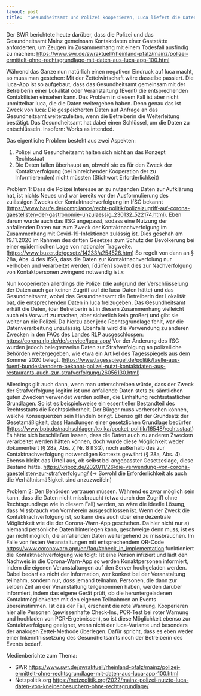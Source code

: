 ```yaml
---
layout: post
title:  "Gesundheitsamt und Polizei kooperieren, Luca liefert die Daten (as intended)"
---
```


Der SWR berichtete heute darüber, dass die Polizei und das Gesundheitsamt Mainz gemeinsam Kontaktdaten einer Gaststätte anforderten, um Zeugen im Zusammenhang mit einem Todesfall ausfindig zu machen:
https://www.swr.de/swraktuell/rheinland-pfalz/mainz/polizei-ermittelt-ohne-rechtsgrundlage-mit-daten-aus-luca-app-100.html

Während das Ganze nun natürlich einen negativen Eindruck auf luca macht, so muss man gestehen: Mit der Zettelwirtschaft wäre dasselbe passiert.
Die luca-App ist so aufgebaut, dass das Gesundheitsamt gemeinsam mit der Betreiberin einer Lokalität oder Veranstaltung (Event) die entsprechenden Kontaktlisten einsehen kann. Das Problem in diesem Fall ist aber nicht unmittelbar luca, die die Daten weitergeben haben. Denn genau das ist Zweck von luca: Die gespeicherten Daten auf Anfrage an das Gesundheitsamt weiterzuleiten, wenn die Betreiberin die Weiterleitung bestätigt. Das Gesundheitsamt hat dabei einen Schlüssel, um die Daten zu entschlüsseln. Insofern: Works as intended.

Das eigentliche Problem besteht aus zwei Aspekten:
1. Polizei und Gesundheitsamt halten sich nicht an das Konzept Rechtsstaat
2. Die Daten fallen überhaupt an, obwohl sie es für den Zweck der Kontaktverfolgung (bei hinreichender Kooperation der zu Informierenden) nicht müssten (Stichwort Erforderlichkeit)

Problem 1: 
Dass die Polizei Interesse an zu nutzenden Daten zur Aufklärung hat, ist nichts Neues und war bereits vor der Ausformulierung des zulässigen Zwecks der Kontaktnachverfolgung im IfSG bekannt (https://www.haufe.de/compliance/recht-politik/polizeizugriff-auf-corona-gaestelisten-der-gastronomie-unzulaessig_230132_522174.html). Eben darum wurde auch das IfSG angepasst, sodass eine Nutzung der anfallenden Daten nur zum Zweck der Kontaktnachverfolgung im Zusammenhang mit Covid-19-Infektionen zulässig ist. Dies geschah am 19.11.2020 im Rahmen des dritten Gesetzes zum Schutz der Bevölkerung bei einer epidemischen Lage von nationaler Tragweite. (https://www.buzer.de/gesetz/14233/a254526.htm)
So regelt von dann an § 28a, Abs. 4 des IfSG, dass die Daten zur Kontaktnachverfolung nur »erhoben und verarbeitet werden, [dürfen] soweit dies zur Nachverfolgung von Kontaktpersonen zwingend notwendig ist.«

Nun kooperierten allerdings die Polizei (die aufgrund der Verschlüsselung der Daten auch gar keinen Zugriff auf die luca-Daten hätte) und das Gesundheitsamt, wobei das Gesundheitsamt die Betreiberin der Lokalität bat, die entsprechenden Daten in luca freizugeben. Das Gesundheitsamt erhält die Daten, (der Betreiberin ist in diesem Zusammenhang vielleicht auch ein Vorwurf zu machen, aber sicherlich kein großer) und gibt sie weiter an die Polizei.
Da hierzu aber jede Rechtsgrundlage fehlt, war die Datenverarbeitung unzulässig. Ebenfalls wird die Verwendung zu anderen Zwecken in den FAQs des Landes RLP ausgeschlossen: https://corona.rlp.de/de/service/luca-app/
Vor der Änderung des IfSG wurden jedoch belegterweise Daten zur Strafverfolgung an polizeiliche Behörden weitergegeben, wie etwa ein Artikel des Tagesspiegels aus dem Sommer 2020 belegt. (https://www.tagesspiegel.de/politik/faelle-aus-fuenf-bundeslaendern-bekannt-polizei-nutzt-kontaktdaten-aus-restaurants-auch-zur-strafverfolgung/26056130.html)

Allerdings gilt auch dann, wenn man unterschreiben würde, dass der Zweck der Strafverfolgung legitim ist und anfallende Daten stets zu sämtlichen guten Zwecken verwendet werden sollten, die Einhaltung rechtsstaatlicher Grundlagen. So ist es beispielsweise ein essentieller Bestandteil des Rechtsstaats die Rechtssicherheit. Der Bürger muss vorhersehen können, welche Konsequenzen sein Handeln bringt. Ebenso gilt der Grundsatz der Gesetzmäßigkeit, dass Handlungen einer gesetzlichen Grundlage bedürfen (https://www.bpb.de/nachschlagen/lexika/pocket-politik/16548/rechtsstaat) Es hätte sich beschließen lassen, dass die Daten auch zu anderen Zwecken verarbeitet werden hätten können, doch wurde diese Möglichkeit weder dokumentiert (§ 28a, Abs. 7, Nr. 8 IfSG), noch außerhalb des zur Kontaktnachverfolgung notwendigen Kontexts gewährt (§ 28a, Abs. 4). Ebenso bleibt das Urteil aus, ob selbst bei angepasster Gesetzeslage, diese Bestand hätte. https://kripoz.de/2020/11/26/die-verwendung-von-corona-gaestelisten-zur-strafverfolgung/ (-> Sowohl die Erforderlichkeit als auch die Verhältnismäßigkeit sind anzuzweifeln)

Problem 2:
Den Behörden vertrauen müssen. Während es zwar möglich sein kann, dass die Daten nicht missbraucht (etwa durch den Zugriff ohne Rechtsgrundlage wie in diesem Fall) werden, so wäre die ideelle Lösung, dass Missbrauch von Vornherein ausgeschlossen ist. Wenn der Zweck die Kontaktnachverfolgung ist, so kann dies auch über eine dezentrale Möglichkeit wie die der Corona-Warn-App geschehen. Da hier nicht nur a) niemand persönliche Daten hinterlegen kann, geschweige denn muss, ist es gar nicht möglich, die anfallenden Daten weitergehend zu missbrauchen. Im Falle von festen Veranstaltungen mit entsprechendem QR-Code https://www.coronawarn.app/en/faq/#check_in_implementation funktioniert die Kontaktnachverfolgung wie folgt:
Ist eine Person infiziert und lädt den Nachweis in die Corona-Warn-App so werden Konaktpersonen informiert, indem die eigenen Veranstaltungen auf den Server hochgeladen werden. Dabei bedarf es nicht der Information, wer konkret bei der Veranstaltung teilnahm, sondern nur, *dass* jemand teilnahm. Personen, die dann zur selben Zeit an der Veranstaltung teilgenommen haben, werden darüber informiert, indem das eigene Gerät prüft, ob die heruntergeladenen Kontaktmöglichkeiten mit den eigenen Teilnahmen an Events übereinstimmen. Ist das der Fall, erscheint die rote Warnung.
Kooperieren hier alle Personen (gewissenhafte Check-Ins, PCR-Test bei roter Warnung und hochladen von PCR-Ergebnissen), so ist diese Möglichkeit ebenso zur Kontaktverfolgung geeignet, wenn nicht der luca-Variante und besonders der analogen Zettel-Methode überlegen. Dafür spricht, dass es eben weder einer Inkenntnissetzung des Gesundheitsamts noch der Betreiberin des Events bedarf.

Medienberichte zum Thema:
- SWR https://www.swr.de/swraktuell/rheinland-pfalz/mainz/polizei-ermittelt-ohne-rechtsgrundlage-mit-daten-aus-luca-app-100.html
- Netzpolitik.org https://netzpolitik.org/2022/mainz-polizei-nutzte-luca-daten-von-kneipenbesuchern-ohne-rechtsgrundlage/